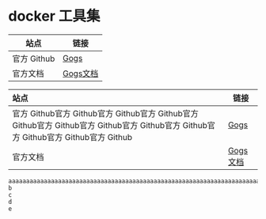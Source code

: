 # docker 工具集



| 站点        | 链接                                 |
| ----------- | ------------------------------------ |
| 官方 Github | [Gogs](https://github.com/gogs/gogs) |
| 官方文档    | [Gogs文档](https://gogs.io/docs)     |





| 站点                                                         | 链接                                 |
| :----------------------------------------------------------- | ------------------------------------ |
| 官方 Github官方 Github官方 Github官方 Github官方 Github官方 Github官方 Github官方 Github官方 Github官方 Github官方 Github官方 Github | [Gogs](https://github.com/gogs/gogs) |
| 官方文档                                                     | [Gogs文档](https://gogs.io/docs)     |



```
aaaaaaaaaaaaaaaaaaaaaaaaaaaaaaaaaaaaaaaaaaaaaaaaaaaaaaaaaaaaaaaaaaaaaaaaaaaaaaaaaaaaaaaaaaaaaaaaaaaaaaaaaaaaa
b
c
d
e
```


